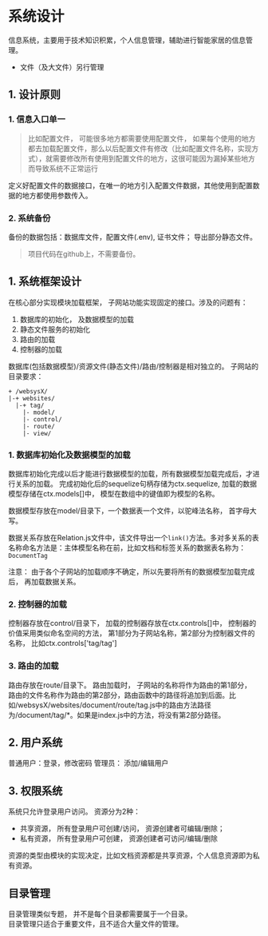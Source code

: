 # 系统设计
信息系统，主要用于技术知识积累，个人信息管理，辅助进行智能家居的信息管理。
* 文件（及大文件）另行管理

## 1. 设计原则
### 1. 信息入口单一
>比如配置文件， 可能很多地方都需要使用配置文件， 如果每个使用的地方都去加载配置文件，那么以后配置文件有修改（比如配置文件名称，实现方式），就需要修改所有使用到配置文件的地方，这很可能因为漏掉某些地方而导致系统不正常运行

定义好配置文件的数据接口，在唯一的地方引入配置文件数据，其他使用到配置数据的地方都使用参数传入。

### 2. 系统备份
备份的数据包括：数据库文件，配置文件(.env), 证书文件； 导出部分静态文件。
>项目代码在github上，不需要备份。


## 1. 系统框架设计
在核心部分实现模块加载框架， 子网站功能实现固定的接口。涉及的问题有：
1. 数据库的初始化， 及数据模型的加载
2. 静态文件服务的初始化
3. 路由的加载
4. 控制器的加载

数据库(包括数据模型)/资源文件(静态文件)/路由/控制器是相对独立的。
子网站的目录要求： 
~~~
+ /websysX/
|-+ websites/
  |-+ tag/
    |- model/
    |- control/
    |- route/
    |- view/
~~~

### 1. 数据库初始化及数据模型的加载
数据库初始化完成以后才能进行数据模型的加载，所有数据模型加载完成后，才进行关系的加载。
完成初始化后的sequelize句柄存储为ctx.sequelize, 加载的数据模型存储在ctx.models[]中， 模型在数组中的键值即为模型的名称。

数据模型存放在model/目录下，一个数据表一个文件，以驼峰法名称， 首字母大写。

数据关系存放在Relation.js文件中，该文件导出一个`link()`方法。多对多关系的表名称命名方法是：主体模型名称在前，比如文档和标签关系的数据表名称为：`DocumentTag`

注意： 由于各个子网站的加载顺序不确定，所以先要将所有的数据模型加载完成后， 再加载数据关系。


### 2. 控制器的加载
控制器存放在control/目录下， 加载的控制器存放在ctx.controls[]中， 控制器的价值采用类似命名空间的方法， 第1部分为子网站名称，第2部分为控制器文件的名称， 比如ctx.controls['tag/tag']

### 3. 路由的加载
路由存放在route/目录下。 
路由加载时， 子网站的名称将作为路由的第1部分， 路由的文件名称作为路由的第2部分，路由函数中的路径将追加到后面。比如/websysX/websites/document/route/tag.js中的路由方法路径为/document/tag/*。如果是index.js中的方法，将没有第2部分路径。


## 2. 用户系统
普通用户：登录，修改密码
管理员：  添加/编辑用户

## 3. 权限系统
系统只允许登录用户访问。
资源分为2种：
* 共享资源， 所有登录用户可创建/访问， 资源创建者可编辑/删除； 
* 私有资源， 所有登录用户可创建， 资源创建者可访问/编辑/删除

资源的类型由模块的实现决定，比如文档资源都是共享资源，个人信息资源即为私有资源。

## 目录管理
目录管理类似专题， 并不是每个目录都需要属于一个目录。  
目录管理只适合于重要文件，且不适合大量文件的管理。
